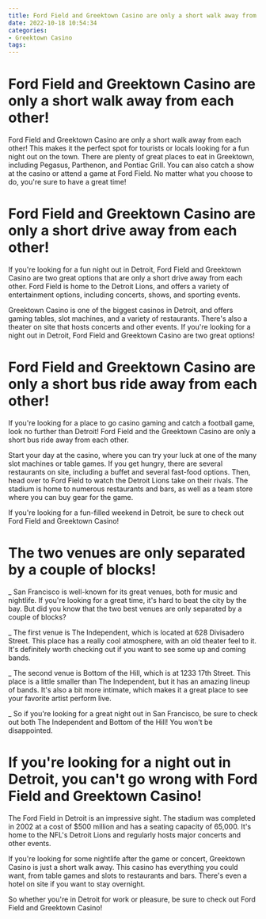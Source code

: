 ```yaml
---
title: Ford Field and Greektown Casino are only a short walk away from each other!
date: 2022-10-18 10:54:34
categories:
- Greektown Casino
tags:
---
```



#  Ford Field and Greektown Casino are only a short walk away from each other!

Ford Field and Greektown Casino are only a short walk away from each other! This makes it the perfect spot for tourists or locals looking for a fun night out on the town. There are plenty of great places to eat in Greektown, including Pegasus, Parthenon, and Pontiac Grill. You can also catch a show at the casino or attend a game at Ford Field. No matter what you choose to do, you're sure to have a great time!

#  Ford Field and Greektown Casino are only a short drive away from each other!

If you're looking for a fun night out in Detroit, Ford Field and Greektown Casino are two great options that are only a short drive away from each other. Ford Field is home to the Detroit Lions, and offers a variety of entertainment options, including concerts, shows, and sporting events.

Greektown Casino is one of the biggest casinos in Detroit, and offers gaming tables, slot machines, and a variety of restaurants. There's also a theater on site that hosts concerts and other events. If you're looking for a night out in Detroit, Ford Field and Greektown Casino are two great options!

#  Ford Field and Greektown Casino are only a short bus ride away from each other!

If you're looking for a place to go casino gaming and catch a football game, look no further than Detroit! Ford Field and the Greektown Casino are only a short bus ride away from each other.

Start your day at the casino, where you can try your luck at one of the many slot machines or table games. If you get hungry, there are several restaurants on site, including a buffet and several fast-food options. Then, head over to Ford Field to watch the Detroit Lions take on their rivals. The stadium is home to numerous restaurants and bars, as well as a team store where you can buy gear for the game.

If you're looking for a fun-filled weekend in Detroit, be sure to check out Ford Field and Greektown Casino!

#  The two venues are only separated by a couple of blocks!

_ San Francisco is well-known for its great venues, both for music and nightlife. If you're looking for a great time, it's hard to beat the city by the bay. But did you know that the two best venues are only separated by a couple of blocks?

_ The first venue is The Independent, which is located at 628 Divisadero Street. This place has a really cool atmosphere, with an old theater feel to it. It's definitely worth checking out if you want to see some up and coming bands.

_ The second venue is Bottom of the Hill, which is at 1233 17th Street. This place is a little smaller than The Independent, but it has an amazing lineup of bands. It's also a bit more intimate, which makes it a great place to see your favorite artist perform live.

_ So if you're looking for a great night out in San Francisco, be sure to check out both The Independent and Bottom of the Hill! You won't be disappointed.

#  If you're looking for a night out in Detroit, you can't go wrong with Ford Field and Greektown Casino!

The Ford Field in Detroit is an impressive sight. The stadium was completed in 2002 at a cost of $500 million and has a seating capacity of 65,000. It's home to the NFL's Detroit Lions and regularly hosts major concerts and other events.

If you're looking for some nightlife after the game or concert, Greektown Casino is just a short walk away. This casino has everything you could want, from table games and slots to restaurants and bars. There's even a hotel on site if you want to stay overnight.

So whether you're in Detroit for work or pleasure, be sure to check out Ford Field and Greektown Casino!